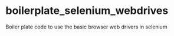 # boilerplate_selenium_webdrives
Boiler plate code to use the basic browser web drivers in selenium
